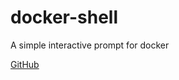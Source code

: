 # docker-shell

A simple interactive prompt for docker

[GitHub](https://github.com/Trendyol/docker-shell)

